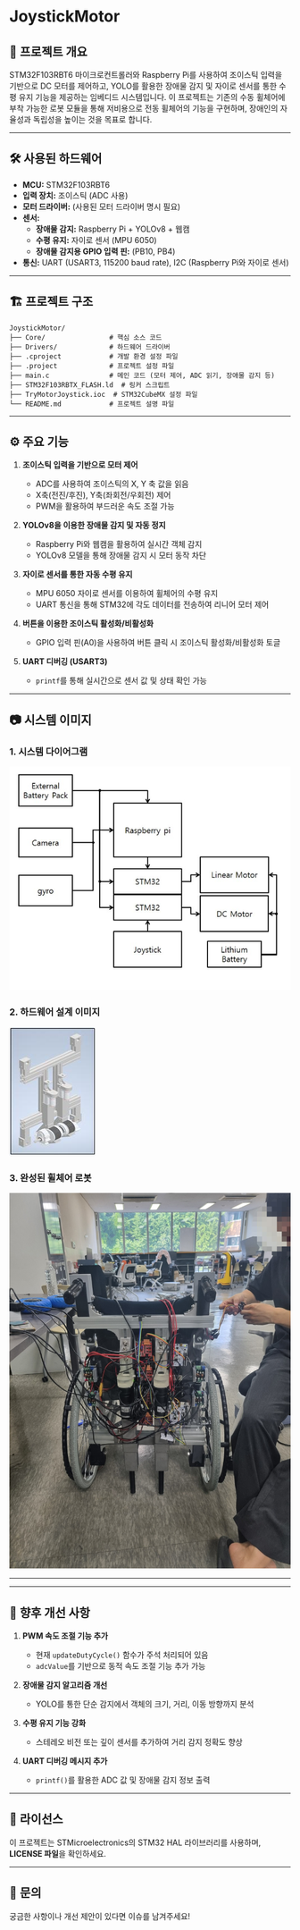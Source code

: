 # JoystickMotor

## 📌 프로젝트 개요

STM32F103RBT6 마이크로컨트롤러와 Raspberry Pi를 사용하여 조이스틱 입력을 기반으로 DC 모터를 제어하고, YOLO를 활용한 장애물 감지 및 자이로 센서를 통한 수평 유지 기능을 제공하는 임베디드 시스템입니다. 이 프로젝트는 기존의 수동 휠체어에 부착 가능한 로봇 모듈을 통해 저비용으로 전동 휠체어의 기능을 구현하며, 장애인의 자율성과 독립성을 높이는 것을 목표로 합니다.

---

## 🛠 사용된 하드웨어

- **MCU:** STM32F103RBT6
- **입력 장치:** 조이스틱 (ADC 사용)
- **모터 드라이버:** (사용된 모터 드라이버 명시 필요)
- **센서:**
  - **장애물 감지:** Raspberry Pi + YOLOv8 + 웹캠
  - **수평 유지:** 자이로 센서 (MPU 6050)
  - **장애물 감지용 GPIO 입력 핀:** (PB10, PB4)
- **통신:** UART (USART3, 115200 baud rate), I2C (Raspberry Pi와 자이로 센서)

---

## 🏗 프로젝트 구조

```plaintext
JoystickMotor/
├── Core/                # 핵심 소스 코드
├── Drivers/             # 하드웨어 드라이버
├── .cproject            # 개발 환경 설정 파일
├── .project             # 프로젝트 설정 파일
├── main.c               # 메인 코드 (모터 제어, ADC 읽기, 장애물 감지 등)
├── STM32F103RBTX_FLASH.ld  # 링커 스크립트
├── TryMotorJoystick.ioc  # STM32CubeMX 설정 파일
└── README.md            # 프로젝트 설명 파일
```

---

## ⚙️ 주요 기능

1. **조이스틱 입력을 기반으로 모터 제어**

   - ADC를 사용하여 조이스틱의 X, Y 축 값을 읽음
   - X축(전진/후진), Y축(좌회전/우회전) 제어
   - PWM을 활용하여 부드러운 속도 조절 가능

2. **YOLOv8을 이용한 장애물 감지 및 자동 정지**

   - Raspberry Pi와 웹캠을 활용하여 실시간 객체 감지
   - YOLOv8 모델을 통해 장애물 감지 시 모터 동작 차단

3. **자이로 센서를 통한 자동 수평 유지**

   - MPU 6050 자이로 센서를 이용하여 휠체어의 수평 유지
   - UART 통신을 통해 STM32에 각도 데이터를 전송하여 리니어 모터 제어

4. **버튼을 이용한 조이스틱 활성화/비활성화**

   - GPIO 입력 핀(A0)을 사용하여 버튼 클릭 시 조이스틱 활성화/비활성화 토글

5. **UART 디버깅 (USART3)**

   - `printf`를 통해 실시간으로 센서 값 및 상태 확인 가능

---

## 📷 시스템 이미지

### 1. 시스템 다이어그램
![System Diagram](./Image/diagram.jpg)

### 2. 하드웨어 설계 이미지
![Hardware Design](./Image/hardware.jpg)

### 3. 완성된 휠체어 로봇
![Wheelchair Robot](./Image/wheelchair.jpg)

---

---

## 🚀 향후 개선 사항

1. **PWM 속도 조절 기능 추가**

   - 현재 `updateDutyCycle()` 함수가 주석 처리되어 있음
   - `adcValue`를 기반으로 동적 속도 조절 기능 추가 가능

2. **장애물 감지 알고리즘 개선**

   - YOLO를 통한 단순 감지에서 객체의 크기, 거리, 이동 방향까지 분석

3. **수평 유지 기능 강화**

   - 스테레오 비전 또는 깊이 센서를 추가하여 거리 감지 정확도 향상

4. **UART 디버깅 메시지 추가**

   - `printf()`를 활용한 ADC 값 및 장애물 감지 정보 출력

---

## 📜 라이선스

이 프로젝트는 STMicroelectronics의 STM32 HAL 라이브러리를 사용하며, **LICENSE 파일**을 확인하세요.

---

## 💬 문의

궁금한 사항이나 개선 제안이 있다면 이슈를 남겨주세요!


